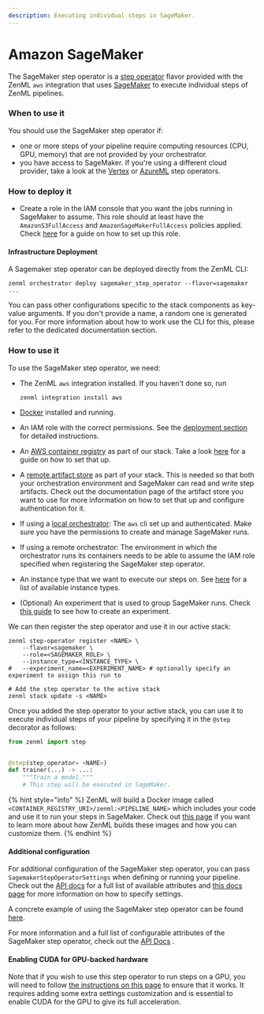 ```yaml
---
description: Executing individual steps in SageMaker.
---
```


# Amazon SageMaker

The SageMaker step operator is a [step operator](step-operators.md) flavor provided with the ZenML `aws` integration that uses [SageMaker](https://aws.amazon.com/sagemaker/) to execute individual steps of ZenML pipelines.

### When to use it

You should use the SageMaker step operator if:

* one or more steps of your pipeline require computing resources (CPU, GPU, memory) that are not provided by your orchestrator.
* you have access to SageMaker. If you're using a different cloud provider, take a look at the [Vertex](vertex.md) or [AzureML](azureml.md) step operators.

### How to deploy it

* Create a role in the IAM console that you want the jobs running in SageMaker to assume. This role should at least have the `AmazonS3FullAccess` and `AmazonSageMakerFullAccess` policies applied. Check [here](https://docs.aws.amazon.com/sagemaker/latest/dg/sagemaker-roles.html#sagemaker-roles-create-execution-role) for a guide on how to set up this role.

#### Infrastructure Deployment

A Sagemaker step operator can be deployed directly from the ZenML CLI:

```shell
zenml orchestrator deploy sagemaker_step_operator --flavor=sagemaker ...
```

You can pass other configurations specific to the stack components as key-value arguments. If you don't provide a name, a random one is generated for you. For more information about how to work use the CLI for this, please refer to the dedicated documentation section.

### How to use it

To use the SageMaker step operator, we need:

*   The ZenML `aws` integration installed. If you haven't done so, run

    ```shell
    zenml integration install aws
    ```
* [Docker](https://www.docker.com) installed and running.
* An IAM role with the correct permissions. See the [deployment section](sagemaker.md#how-to-deploy-it) for detailed instructions.
* An [AWS container registry](../container-registries/aws.md) as part of our stack. Take a look [here](../container-registries/aws.md#how-to-deploy-it) for a guide on how to set that up.
* A [remote artifact store](../artifact-stores/artifact-stores.md) as part of your stack. This is needed so that both your orchestration environment and SageMaker can read and write step artifacts. Check out the documentation page of the artifact store you want to use for more information on how to set that up and configure authentication for it.
* If using a [local orchestrator](../orchestrators/local.md): The `aws` cli set up and authenticated. Make sure you have the permissions to create and manage SageMaker runs.
* If using a remote orchestrator: The environment in which the orchestrator runs its containers needs to be able to assume the IAM role specified when registering the SageMaker step operator.
* An instance type that we want to execute our steps on. See [here](https://docs.aws.amazon.com/sagemaker/latest/dg/notebooks-available-instance-types.html) for a list of available instance types.
* (Optional) An experiment that is used to group SageMaker runs. Check [this guide](https://docs.aws.amazon.com/sagemaker/latest/dg/experiments-create.html) to see how to create an experiment.

We can then register the step operator and use it in our active stack:

```shell
zenml step-operator register <NAME> \
    --flavor=sagemaker \
    --role=<SAGEMAKER_ROLE> \
    --instance_type=<INSTANCE_TYPE> \
#   --experiment_name=<EXPERIMENT_NAME> # optionally specify an experiment to assign this run to

# Add the step operator to the active stack
zenml stack update -s <NAME>
```

Once you added the step operator to your active stack, you can use it to execute individual steps of your pipeline by specifying it in the `@step` decorator as follows:

```python
from zenml import step


@step(step_operator= <NAME>)
def trainer(...) -> ...:
    """Train a model."""
    # This step will be executed in SageMaker.
```

{% hint style="info" %}
ZenML will build a Docker image called `<CONTAINER_REGISTRY_URI>/zenml:<PIPELINE_NAME>` which includes your code and use it to run your steps in SageMaker. Check out [this page](../../advanced-guide/containerize-your-pipeline.md) if you want to learn more about how ZenML builds these images and how you can customize them.
{% endhint %}

#### Additional configuration

For additional configuration of the SageMaker step operator, you can pass `SagemakerStepOperatorSettings` when defining or running your pipeline. Check out the [API docs](https://apidocs.zenml.io/latest/integration\_code\_docs/integrations-aws/#zenml.integrations.aws.flavors.sagemaker\_step\_operator\_flavor.SagemakerStepOperatorSettings) for a full list of available attributes and [this docs page](../../advanced-guide/configure-steps-pipelines.md) for more information on how to specify settings.

A concrete example of using the SageMaker step operator can be found [here](https://github.com/zenml-io/zenml/tree/main/examples/step\_operator\_remote\_training).

For more information and a full list of configurable attributes of the SageMaker step operator, check out the [API Docs](https://apidocs.zenml.io/latest/integration\_code\_docs/integrations-aws/#zenml.integrations.aws.step\_operators.sagemaker\_step\_operator.SagemakerStepOperator) .

#### Enabling CUDA for GPU-backed hardware

Note that if you wish to use this step operator to run steps on a GPU, you will need to follow [the instructions on this page](../../advanced-guide/scale-compute-to-the-cloud.md) to ensure that it works. It requires adding some extra settings customization and is essential to enable CUDA for the GPU to give its full acceleration.
